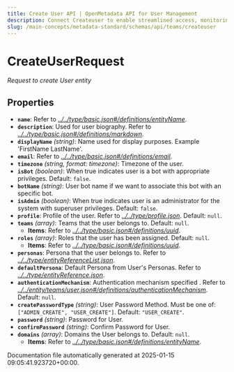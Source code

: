 ```yaml
---
title: Create User API | OpenMetadata API for User Management
description: Connect Createuser to enable streamlined access, monitoring, or search of enterprise data using secure and scalable integrations.
slug: /main-concepts/metadata-standard/schemas/api/teams/createuser
---
```


# CreateUserRequest

*Request to create User entity*

## Properties

- **`name`**: Refer to *[../../type/basic.json#/definitions/entityName](#/../type/basic.json#/definitions/entityName)*.
- **`description`**: Used for user biography. Refer to *[../../type/basic.json#/definitions/markdown](#/../type/basic.json#/definitions/markdown)*.
- **`displayName`** *(string)*: Name used for display purposes. Example 'FirstName LastName'.
- **`email`**: Refer to *[../../type/basic.json#/definitions/email](#/../type/basic.json#/definitions/email)*.
- **`timezone`** *(string, format: timezone)*: Timezone of the user.
- **`isBot`** *(boolean)*: When true indicates user is a bot with appropriate privileges. Default: `false`.
- **`botName`** *(string)*: User bot name if we want to associate this bot with an specific bot.
- **`isAdmin`** *(boolean)*: When true indicates user is an administrator for the system with superuser privileges. Default: `false`.
- **`profile`**: Profile of the user. Refer to *[../../type/profile.json](#/../type/profile.json)*. Default: `null`.
- **`teams`** *(array)*: Teams that the user belongs to. Default: `null`.
  - **Items**: Refer to *[../../type/basic.json#/definitions/uuid](#/../type/basic.json#/definitions/uuid)*.
- **`roles`** *(array)*: Roles that the user has been assigned. Default: `null`.
  - **Items**: Refer to *[../../type/basic.json#/definitions/uuid](#/../type/basic.json#/definitions/uuid)*.
- **`personas`**: Persona that the user belongs to. Refer to *[../../type/entityReferenceList.json](#/../type/entityReferenceList.json)*.
- **`defaultPersona`**: Default Persona from User's Personas. Refer to *[../../type/entityReference.json](#/../type/entityReference.json)*.
- **`authenticationMechanism`**: Authentication mechanism specified . Refer to *[../../entity/teams/user.json#/definitions/authenticationMechanism](#/../entity/teams/user.json#/definitions/authenticationMechanism)*. Default: `null`.
- **`createPasswordType`** *(string)*: User Password Method. Must be one of: `["ADMIN_CREATE", "USER_CREATE"]`. Default: `"USER_CREATE"`.
- **`password`** *(string)*: Password for User.
- **`confirmPassword`** *(string)*: Confirm Password for User.
- **`domains`** *(array)*: Domains the User belongs to. Default: `null`.
  - **Items**: Refer to *[../../type/basic.json#/definitions/entityName](#/../type/basic.json#/definitions/entityName)*.


Documentation file automatically generated at 2025-01-15 09:05:41.923720+00:00.

